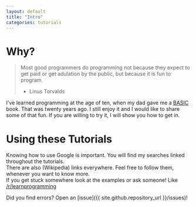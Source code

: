 ```yaml
---
layout: default
title: "Intro"
categories: tutorials
---
```


# Why?
> Most good programmers do programming not because they expect to get paid or get adulation by the public, but because it is fun to program.  
> - Linus Torvalds

I've learned programming at the age of ten, when my dad gave me a [BASIC](https://en.wikipedia.org/wiki/BASIC) book. That was twenty years ago. I still enjoy it and I would like to share some of that fun. If you are willing to try it, I will show you how to get in.

# Using these Tutorials
Knowing how to use Google is important. You will find my searches linked throughout the tutorials.  
There are also (Wikipedia) links everywhere. Feel free to follow them, whenever you want to know more.  
If you get stuck somewhere look at the examples or ask someone! Like [/r/learnprogramming](https://www.reddit.com/r/learnprogramming/)

Did you find errors? Open an [issue]({{ site.github.repository_url }}/issues)!
